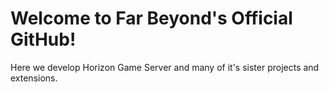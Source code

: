 # Welcome to Far Beyond's Official GitHub!

Here we develop Horizon Game Server  and many of it's sister projects and extensions.
